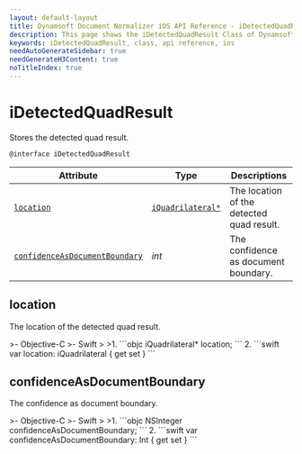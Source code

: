 ```yaml
---
layout: default-layout
title: Dynamsoft Document Normalizer iOS API Reference - iDetectedQuadResult Class
description: This page shows the iDetectedQuadResult Class of Dynamsoft Document Normalizer for iOS SDK.
keywords: iDetectedQuadResult, class, api reference, ios
needAutoGenerateSidebar: true
needGenerateH3Content: true
noTitleIndex: true
---
```


# iDetectedQuadResult

Stores the detected quad result.

```objc
@interface iDetectedQuadResult
```

| Attribute | Type | Descriptions |
| --------- | ---- | ------------ |
| [`location`](#location) | [`iQuadrilateral*`](quadrilateral.md) | The location of the detected quad result. |
| [`confidenceAsDocumentBoundary`](#confidenceasdocumentboundary) | *int* | The confidence as document boundary. |

## location

The location of the detected quad result.

<div class="sample-code-prefix"></div>
>- Objective-C
>- Swift
>
>1. 
```objc
iQuadrilateral* location;
```
2. 
```swift
var location: iQuadrilateral { get set }
```


## confidenceAsDocumentBoundary

The confidence as document boundary.

<div class="sample-code-prefix"></div>
>- Objective-C
>- Swift
>
>1. 
```objc
NSInteger confidenceAsDocumentBoundary;
```
2. 
```swift
var confidenceAsDocumentBoundary: Int { get set }
```
